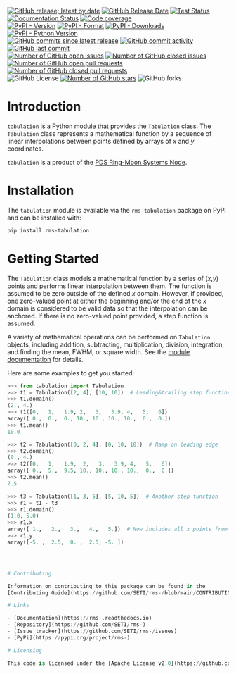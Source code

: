 [![GitHub release; latest by date](https://img.shields.io/github/v/release/SETI/rms-tabulation)](https://github.com/SETI/rms-tabulation/releases)
[![GitHub Release Date](https://img.shields.io/github/release-date/SETI/rms-tabulation)](https://github.com/SETI/rms-tabulation/releases)
[![Test Status](https://img.shields.io/github/actions/workflow/status/SETI/rms-tabulation/run-tests.yml?branch=main)](https://github.com/SETI/rms-tabulation/actions)
[![Documentation Status](https://readthedocs.org/projects/rms-tabulation/badge/?version=latest)](https://rms-tabulation.readthedocs.io/en/latest/?badge=latest)
[![Code coverage](https://img.shields.io/codecov/c/github/SETI/rms-tabulation/main?logo=codecov)](https://codecov.io/gh/SETI/rms-tabulation)
<br />
[![PyPI - Version](https://img.shields.io/pypi/v/rms-tabulation)](https://pypi.org/project/rms-tabulation)
[![PyPI - Format](https://img.shields.io/pypi/format/rms-tabulation)](https://pypi.org/project/rms-tabulation)
[![PyPI - Downloads](https://img.shields.io/pypi/dm/rms-tabulation)](https://pypi.org/project/rms-tabulation)
[![PyPI - Python Version](https://img.shields.io/pypi/pyversions/rms-tabulation)](https://pypi.org/project/rms-tabulation)
<br />
[![GitHub commits since latest release](https://img.shields.io/github/commits-since/SETI/rms-tabulation/latest)](https://github.com/SETI/rms-tabulation/commits/main/)
[![GitHub commit activity](https://img.shields.io/github/commit-activity/m/SETI/rms-tabulation)](https://github.com/SETI/rms-tabulation/commits/main/)
[![GitHub last commit](https://img.shields.io/github/last-commit/SETI/rms-tabulation)](https://github.com/SETI/rms-tabulation/commits/main/)
<br />
[![Number of GitHub open issues](https://img.shields.io/github/issues-raw/SETI/rms-tabulation)](https://github.com/SETI/rms-tabulation/issues)
[![Number of GitHub closed issues](https://img.shields.io/github/issues-closed-raw/SETI/rms-tabulation)](https://github.com/SETI/rms-tabulation/issues)
[![Number of GitHub open pull requests](https://img.shields.io/github/issues-pr-raw/SETI/rms-tabulation)](https://github.com/SETI/rms-tabulation/pulls)
[![Number of GitHub closed pull requests](https://img.shields.io/github/issues-pr-closed-raw/SETI/rms-tabulation)](https://github.com/SETI/rms-tabulation/pulls)
<br />
![GitHub License](https://img.shields.io/github/license/SETI/rms-tabulation)
[![Number of GitHub stars](https://img.shields.io/github/stars/SETI/rms-tabulation)](https://github.com/SETI/rms-tabulation/stargazers)
![GitHub forks](https://img.shields.io/github/forks/SETI/rms-tabulation)

# Introduction

`tabulation` is a Python module that provides the `Tabulation` class. The `Tabulation`
class represents a mathematical function by a sequence of linear interpolations between
points defined by arrays of *x* and *y* coordinates.

`tabulation` is a product of the [PDS Ring-Moon Systems Node](https://pds-rings.seti.org).

# Installation

The `tabulation` module is available via the `rms-tabulation` package on PyPI and can be
installed with:

```sh
pip install rms-tabulation
```

# Getting Started

The `Tabulation` class models a mathematical function by a series of (*x*,*y*) points and
performs linear interpolation between them. The function is assumed to be zero outside of
the defined *x* domain. However, if provided, one zero-valued point at either the
beginning and/or the end of the *x* domain is considered to be valid data so that the
interpolation can be anchored. If there is no zero-valued point provided, a step function
is assumed.

A variety of mathematical operations can be performed on `Tabulation` objects, including
addition, subtracting, multiplication, division, integration, and finding the mean, FWHM,
or square width. See the
[module documentation](https://rms-.readthedocs.io/en/latest/module.html) for details.

Here are some examples to get you started:

```python
>>> from tabulation import Tabulation
>>> t1 = Tabulation([2, 4], [10, 10])  # Leading&trailing step function
>>> t1.domain()
(2., 4.)
>>> t1([0,   1,   1.9, 2,   3,   3.9, 4,   5,   6])
array([ 0.,  0.,  0., 10., 10., 10., 10.,  0.,  0.])
>>> t1.mean()
10.0

>>> t2 = Tabulation([0, 2, 4], [0, 10, 10])  # Ramp on leading edge
>>> t2.domain()
(0., 4.)
>>> t2([0,   1,   1.9,  2,   3,   3.9, 4,   5,   6])
array([ 0.,  5.,  9.5, 10., 10., 10., 10.,  0.,  0.])
>>> t2.mean()
7.5

>>> t3 = Tabulation([1, 3, 5], [5, 10, 5])  # Another step function
>>> r1 = t1 - t3
>>> r1.domain()
(1.0, 5.0)
>>> r1.x
array([ 1.,   2.,   3.,   4.,   5.])  # Now includes all x points from both t1 and t3
>>> r1.y
array([-5. ,  2.5,  0. ,  2.5, -5. ])




# Contributing

Information on contributing to this package can be found in the
[Contributing Guide](https://github.com/SETI/rms-/blob/main/CONTRIBUTING.md).

# Links

- [Documentation](https://rms-.readthedocs.io)
- [Repository](https://github.com/SETI/rms-)
- [Issue tracker](https://github.com/SETI/rms-/issues)
- [PyPi](https://pypi.org/project/rms-)

# Licensing

This code is licensed under the [Apache License v2.0](https://github.com/SETI/rms-/blob/main/LICENSE).